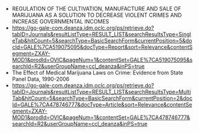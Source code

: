 
- REGULATION OF THE CULTIVATION, MANUFACTURE AND SALE OF MARIJUANA AS A SOLUTION TO DECREASE VIOLENT CRIMES AND INCREASE GOVERNMENTAL INCOMES
- https://go-gale-com.deanza.idm.oclc.org/ps/retrieve.do?tabID=Journals&resultListType=RESULT_LIST&searchResultsType=SingleTab&hitCount=5&searchType=BasicSearchForm&currentPosition=5&docId=GALE%7CA519075095&docType=Report&sort=Relevance&contentSegment=ZXAY-MOD1&prodId=OVIC&pageNum=1&contentSet=GALE%7CA519075095&searchId=R2&userGroupName=ccl_deanza&inPS=true
- The Effect of Medical Marijuana Laws on Crime: Evidence from State Panel Data, 1990-2006
- https://go-gale-com.deanza.idm.oclc.org/ps/retrieve.do?tabID=Journals&resultListType=RESULT_LIST&searchResultsType=MultiTab&hitCount=5&searchType=BasicSearchForm&currentPosition=2&docId=GALE%7CA478746777&docType=Article&sort=Relevance&contentSegment=ZXAY-MOD1&prodId=OVIC&pageNum=1&contentSet=GALE%7CA478746777&searchId=R2&userGroupName=ccl_deanza&inPS=true
